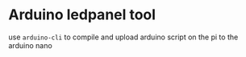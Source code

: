 # Arduino ledpanel tool

use `arduino-cli` to compile and upload arduino script on the pi to the arduino nano

